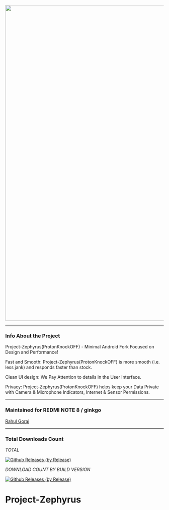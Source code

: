 <p align="center"><img width="1000" src="https://github.com/ziasam/ProtonKnockOff-Release/blob/master/banner.png"></p>

---------------------------------------------------------------------------------

### Info About the Project

Project-Zephyrus(ProtonKnockOFF) - Minimal Android Fork Focused on Design and Performance!

Fast and Smooth: Project-Zephyrus(ProtonKnockOFF) is more smooth (i.e. less jank) and responds faster than stock.

Clean UI design: We Pay Attention to details in the User Interface.

Privacy: Project-Zephyrus(ProtonKnockOFF) helps keep your Data Private with Camera & Microphone Indicators, Internet & Sensor Permissions.

---------------------------------------------------------------------------------

### Maintained for REDMI NOTE 8 / ginkgo

[Rahul Gorai](https://github.com/RahulGorai0206)

---------------------------------------------------------------------------------

### Total Downloads Count

*TOTAL*

[![Github Releases (by Release)](https://img.shields.io/dm/github/downloads/RahulGorai0206/Project-Zephyrus/total.svg)](https://github.com/RahulGorai0206/Project-Zephyrus/releases)

*DOWNLOAD COUNT BY BUILD VERSION*

[![Github Releases (by Release)](https://img.shields.io/github/downloads/RahulGorai0206/Project-Zephyrus/12.5.2/total.svg)](https://github.com/RahulGorai0206/Project-Zephyrus/releases)
# Project-Zephyrus
